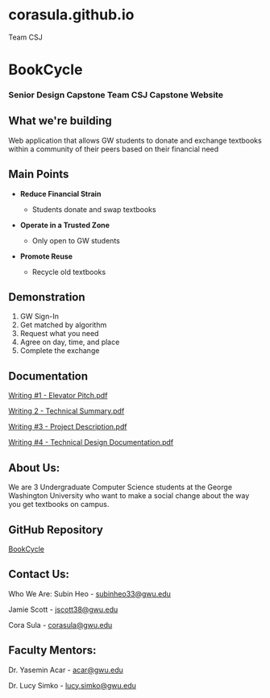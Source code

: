 # corasula.github.io
Team CSJ

# BookCycle

### **Senior Design Capstone Team CSJ Capstone Website**

## What we're building

Web application that allows GW students to donate and exchange textbooks within a community of their peers based on their financial need

## Main Points

* **Reduce Financial Strain**

  - Students donate and swap textbooks

* **Operate in a Trusted Zone**

  - Only open to GW students

* **Promote Reuse**

  - Recycle old textbooks

## Demonstration

1. GW Sign-In 
2. Get matched by algorithm 
3. Request what you need
4. Agree on day, time, and place
5. Complete the exchange

## Documentation

[Writing #1 - Elevator Pitch.pdf](https://github.com/corasula/corasula.github.io/files/10681042/Elevator.Pitch.Team.CSJ.pdf)

[Writing 2 - Technical Summary.pdf](https://github.com/corasula/corasula.github.io/files/10681043/Writing.2.-.Technical.Summary.1.pdf)

[Writing #3 - Project Description.pdf](https://github.com/corasula/corasula.github.io/files/10681046/Team.CSJ.Writing.3.1.pdf)

[Writing #4 - Technical Design Documentation.pdf](https://github.com/corasula/corasula.github.io/files/10681047/Writing.4.2.pdf)


## About Us: 

We are 3 Undergraduate Computer Science students at the George Washington University who want to make a social change about the way you get textbooks on campus.

## GitHub Repository

[BookCycle](https://github.com/JamieScottC/BookCycle)

## Contact Us:

Who We Are: Subin Heo - subinheo33@gwu.edu

Jamie Scott - jscott38@gwu.edu

Cora Sula - corasula@gwu.edu

## Faculty Mentors:

Dr. Yasemin Acar - acar@gwu.edu

Dr. Lucy Simko - lucy.simko@gwu.edu

